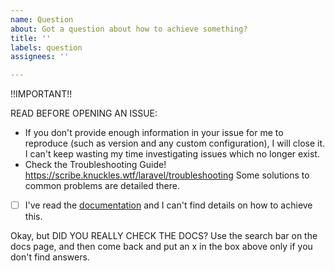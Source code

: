 ```yaml
---
name: Question
about: Got a question about how to achieve something?
title: ''
labels: question
assignees: ''

---
```

!!IMPORTANT!!

READ BEFORE OPENING AN ISSUE:

- If you don't provide enough information in your issue for me to reproduce (such as version and any custom configuration), I will close it. I can't keep wasting my time investigating issues which no longer exist.
- Check the Troubleshooting Guide! https://scribe.knuckles.wtf/laravel/troubleshooting Some solutions to common problems are detailed there.


- [ ] I've read the [documentation](https://scribe.knuckles.wtf/laravel) and I can't find details on how to achieve this.

Okay, but DID YOU REALLY CHECK THE DOCS? Use the search bar on the docs page, and then come back and put an x in the box above only if you don't find answers. 
